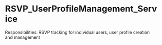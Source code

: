 # RSVP_UserProfileManagement_Service
Responsibilities: RSVP tracking for individual users, user profile creation and management
